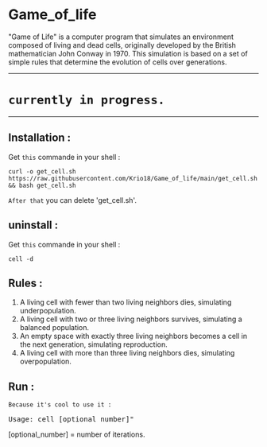 # Game_of_life

"Game of Life" is a computer program that simulates an environment composed of living and dead cells, originally developed by the British mathematician John Conway in 1970. This simulation is based on a set of simple rules that determine the evolution of cells over generations.

------------------------------------------------------------------------------------
# `currently in progress.`

------------------------------------------------------------------------------------

## Installation :

Get `this` commande in your shell :

    curl -o get_cell.sh https://raw.githubusercontent.com/Krio18/Game_of_life/main/get_cell.sh && bash get_cell.sh

`After that` you can delete 'get_cell.sh'.

## uninstall :

Get `this` commande in your shell :

    cell -d

## Rules :

1.  A living cell with fewer than two living neighbors dies, simulating underpopulation.
2.  A living cell with two or three living neighbors survives, simulating a balanced population.
3.  An empty space with exactly three living neighbors becomes a cell in the next generation, simulating reproduction.
4.  A living cell with more than three living neighbors dies, simulating overpopulation.



## Run :

`Because it's cool to use it :`

<pre>Usage: cell [optional_number]"</pre>

[optional_number] = number of iterations.
